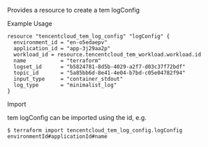 Provides a resource to create a tem logConfig

Example Usage

```hcl
resource "tencentcloud_tem_log_config" "logConfig" {
  environment_id = "en-o5edaepv"
  application_id = "app-3j29aa2p"
  workload_id = resource.tencentcloud_tem_workload.workload.id
  name           = "terraform"
  logset_id      = "b5824781-8d5b-4029-a2f7-d03c37f72bdf"
  topic_id       = "5a85bb6d-8e41-4e04-b7bd-c05e04782f94"
  input_type     = "container_stdout"
  log_type       = "minimalist_log"
}

```
Import

tem logConfig can be imported using the id, e.g.
```
$ terraform import tencentcloud_tem_log_config.logConfig environmentId#applicationId#name
```